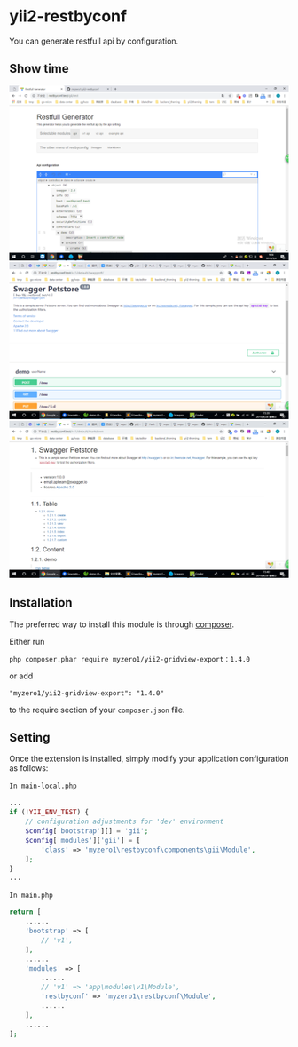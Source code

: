 yii2-restbyconf
========================

You can generate restfull api by configuration.

Show time
------------

![](https://github.com/myzero1/show-time/blob/master/yii2-restbyconf/screenshot/104.png)
![](https://github.com/myzero1/show-time/blob/master/yii2-restbyconf/screenshot/102.png)
![](https://github.com/myzero1/show-time/blob/master/yii2-restbyconf/screenshot/103.png)

Installation
------------

The preferred way to install this module is through [composer](http://getcomposer.org/download/).

Either run

```
php composer.phar require myzero1/yii2-gridview-export：1.4.0
```

or add

```
"myzero1/yii2-gridview-export": "1.4.0"
```

to the require section of your `composer.json` file.



Setting
-----

Once the extension is installed, simply modify your application configuration as follows:


`In main-local.php`

```php
...
if (!YII_ENV_TEST) {
    // configuration adjustments for 'dev' environment
    $config['bootstrap'][] = 'gii';
    $config['modules']['gii'] = [
        'class' => 'myzero1\restbyconf\components\gii\Module',
    ];
}
...
```


`In main.php`

```php
return [
    ......
    'bootstrap' => [
        // 'v1',
    ],
    ......
    'modules' => [
        ......
        // 'v1' => 'app\modules\v1\Module',
        'restbyconf' => 'myzero1\restbyconf\Module',
        ......
    ],
    ......
];
```

